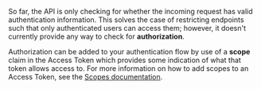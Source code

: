 So far, the API is only checking for whether the incoming request has valid authentication information. This solves the case of restricting endpoints such that only authenticated users can access them; however, it doesn't currently provide any way to check for **authorization**.

Authorization can be added to your authentication flow by use of a **scope** claim in the Access Token which provides some indication of what that token allows access to. For more information on how to add scopes to an Access Token, see the [Scopes documentation](/scopes).
